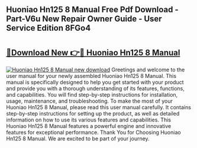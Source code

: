 ## Huoniao Hn125 8 Manual Free Pdf Download - Part-V6u New Repair Owner Guide - User Service Edition 8FGo4

# <h2><a href="http://cf2269.oget.top/?id=Huoniao+Hn125+8+Manual">🔗Download New 👉🔴 Huoniao Hn125 8 Manual</a></h2>

[![Huoniao Hn125 8 Manual new download](https://i.imgur.com/5g1atiW.png)](http://cf2269.oget.top/?id=Huoniao+Hn125+8+Manual)
Greetings and welcome to the user manual for your newly assembled Huoniao Hn125 8 Manual. This manual is specifically designed to help you get started with your product and provide you with a thorough understanding of its features, functions, and capabilities. You will find step-by-step instructions for installation, usage, maintenance, and troubleshooting. To make the most of your Huoniao Hn125 8 Manual, please read this user manual carefully. It contains step-by-step instructions for setting up the product, as well as detailed information on how to use its various features and capabilities. This Huoniao Hn125 8 Manual features a powerful engine and innovative features for exceptional performance. Thank You for Choosing Huoniao Hn125 8 Manual. We are excited to be part of your journey.
